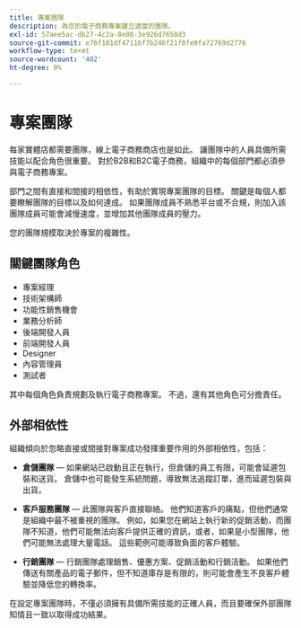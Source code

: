 ```yaml
---
title: 專案團隊
description: 為您的電子商務專案建立適當的團隊。
exl-id: 57aee5ac-db27-4c2a-8e08-3e926d7658d3
source-git-commit: e76f101df47116f7b246f21f0fe0fa72769d2776
workflow-type: tm+mt
source-wordcount: '402'
ht-degree: 0%

---
```


# 專案團隊

每家實體店都需要團隊，線上電子商務商店也是如此。 讓團隊中的人員具備所需技能以配合角色很重要。 對於B2B和B2C電子商務，組織中的每個部門都必須參與電子商務專案。

部門之間有直接和間接的相依性，有助於實現專案團隊的目標。 關鍵是每個人都要瞭解團隊的目標以及如何達成。 如果團隊成員不熟悉平台或不合規，則加入該團隊成員可能會減慢速度，並增加其他團隊成員的壓力。

您的團隊規模取決於專案的複雜性。

## 關鍵團隊角色

- 專案經理
- 技術架構師
- 功能性銷售機會
- 業務分析師
- 後端開發人員
- 前端開發人員
- Designer
- 內容管理員
- 測試者

其中每個角色負責規劃及執行電子商務專案。 不過，還有其他角色可分擔責任。

## 外部相依性

組織傾向於忽略直接或間接對專案成功發揮重要作用的外部相依性，包括：

- **倉儲團隊** — 如果網站已啟動且正在執行，但倉儲的員工有限，可能會延遲包裝和送貨。 倉儲中也可能發生系統問題，導致無法追蹤訂單，進而延遲包裝與出貨。

- **客戶服務團隊** — 此團隊與客戶直接聯絡。 他們知道客戶的痛點，但他們通常是組織中最不被重視的團隊。 例如，如果您在網站上執行新的促銷活動，而團隊不知道，他們可能無法向客戶提供正確的資訊，或者，如果是小型團隊，他們可能無法處理大量電話。 這些範例可能導致負面的客戶體驗。

- **行銷團隊** — 行銷團隊處理銷售、優惠方案、促銷活動和行銷活動。 如果他們傳送有關產品的電子郵件，但不知道庫存是有限的，則可能會產生不良客戶體驗並降低您的轉換率。

在設定專案團隊時，不僅必須擁有具備所需技能的正確人員，而且要確保外部團隊知情且一致以取得成功結果。
